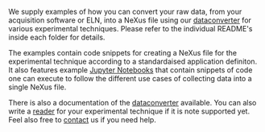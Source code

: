 We supply examples of how you can convert your raw data, from your acquisition software or ELN, into a NeXus file using our [dataconverter](../nexusutils/dataconverter) for various experimental techniques. Please refer to the individual README's inside each folder for details.

The examples contain code snippets for creating a NeXus file for the experimental technique according to a standardaised application definiton. It also features example [Jupyter Notebooks](https://jupyter.org/) that contain snippets of code one can execute to follow the different use cases of collecting data into a single NeXus file.

There is also a documentation of the [dataconverter](../nexusutils/dataconverter) available.
You can also write a [reader](../nexusutils/dataconverter/readers) for your experimental technique if it is note supported yet. Feel also free to [contact](../README.md#questions-suggestions) us if you need help.
